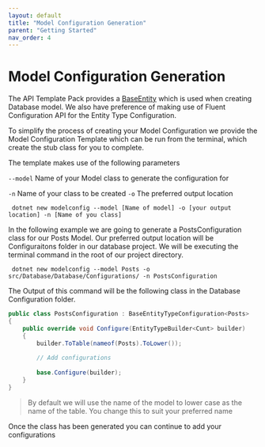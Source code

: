 ```yaml
---
layout: default
title: "Model Configuration Generation"
parent: "Getting Started"
nav_order: 4
---
```


# Model Configuration Generation

The API Template Pack provides a [BaseEntity](../../databases/entity-type-configuration/#what-is-baseentity) which is used when creating Database model. We also have preference of making use of Fluent Configuration API for the Entity Type Configuration.  

To simplify the process of creating your Model Configuration we provide the Model Configuration Template which can be run from the terminal, which create the stub class for you to complete.

The template makes use of the following parameters

`--model` Name of your Model class to generate the configuration for

`-n` Name of your class to be created
`-o` The preferred output location

```shell
 dotnet new modelconfig --model [Name of model] -o [your output location] -n [Name of you class]

```

In the following example we are going to generate a PostsConfiguration class for our Posts Model. Our preferred output location will be Configuraitons folder in our database project.  We will be executing the terminal command in the root of our project directory.

```shell
 dotnet new modelconfig --model Posts -o src/Database/Database/Configurations/ -n PostsConfiguration

```

The Output of this command will be the following class in the Database Configuration folder.

```csharp
public class PostsConfiguration : BaseEntityTypeConfiguration<Posts>
{
    public override void Configure(EntityTypeBuilder<Cunt> builder)
    {
        builder.ToTable(nameof(Posts).ToLower());
        
        // Add configurations
        
        base.Configure(builder);
    }
}
```

> By default we will use the name of the model to lower case as the name of the table. You change this to suit your preferred name
> 

Once the class has been generated you can continue to add your configurations